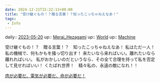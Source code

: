 ```yaml
---
date: 2024-12-21T15:22:13+09:00
title: "受け継ぐもの！？贈る言葉！？知ったこっちゃねえなあ！"
tags:
 - Info
---
```


daily:: [2023-05-20](/Daily_Note/2023-05-20.md)
up:: [Merai_Hezagami](../Bar/Novel/Nacaria/Merai_Hezagami.md)
up:: [World](../Bar/Novel/Topics/World.md)
up:: [Machine](../Bar/Novel/Topics/Machine.md)

受け継ぐもの！？　贈る言葉！？　知ったこっちゃねえなあ！
私はただ一人！　私の機械で、何もかもを掻っ切り出す！
来たいなら来ればいい。離れたいなら離れればいい。
私がおかしいのだというなら、その全て合理を持って私を否定して見せればいい！
くたばれ世界！　精々私の、永遠の敵になれ！！

[肉が必要だ、電気が必要だ、命が必要だ！](../肉が必要だ、電気が必要だ、命が必要だ！.md)